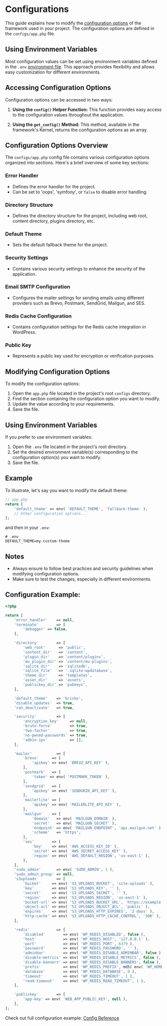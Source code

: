 # Configurations

This guide explains how to modify the [configuration options](../reference/configuration) of the framework used in your project. The configuration options are defined in the `configs/app.php` file.

## Using Environment Variables

Most configuration values can be set using environment variables defined in the `.env` [environment file](../guide/environment-file). This approach provides flexibility and allows easy customization for different environments.

## Accessing Configuration Options

Configuration options can be accessed in two ways:

1. **Using the `config()` Helper Function:** This function provides easy access to the configuration values throughout the application.

2. **Using the `get_config()` Method:** This method, available in the framework's Kernel, returns the configuration options as an array.

## Configuration Options Overview

The `configs/app.php` config file contains various configuration options organized into sections. Here's a brief overview of some key sections:

### Error Handler

- Defines the error handler for the project.
- Can be set to 'oops', 'symfony', or `false` to disable error handling.

### Directory Structure

- Defines the directory structure for the project, including web root, content directory, plugins directory, etc.

### Default Theme

- Sets the default fallback theme for the project.

### Security Settings

- Contains various security settings to enhance the security of the application.

### Email SMTP Configuration

- Configures the mailer settings for sending emails using different providers such as Brevo, Postmark, SendGrid, Mailgun, and SES.

### Redis Cache Configuration

- Contains configuration settings for the Redis cache integration in WordPress.

### Public Key

- Represents a public key used for encryption or verification purposes.

## Modifying Configuration Options

To modify the configuration options:

1. Open the `app.php` file located in the project's root `configs` directory.
2. Find the section containing the configuration option you want to modify.
3. Update the value according to your requirements.
4. Save the file.

## Using Environment Variables

If you prefer to use environment variables:

1. Open the `.env` file located in the project's root directory.
2. Set the desired environment variable(s) corresponding to the configuration option(s) you want to modify.
3. Save the file.

## Example

To illustrate, let's say you want to modify the default theme:

```php
// app.php
return [
    'default_theme' => env( 'DEFAULT_THEME', 'fallback-theme' ),
    // Other configuration options...
];
```

and then in your `.env`:

```dotenv
# .env
DEFAULT_THEME=my-custom-theme
```

## Notes

- Always ensure to follow best practices and security guidelines when modifying configuration options.
- Make sure to test the changes, especially in different environments.

## Configuration Example:

```php
<?php

return [
    'error_handler'    => null,
    'terminate'        => [
        'debugger' => false,
    ],

    'directory'        => [
        'web_root'      => 'public',
        'content_dir'   => 'content',
        'plugin_dir'    => 'content/plugins',
        'mu_plugin_dir' => 'content/mu-plugins',
        'sqlite_dir'    => 'sqlitedb',
        'sqlite_file'   => '.sqlite-wpdatabase',
        'theme_dir'     => 'templates',
        'asset_dir'     => 'assets',
        'publickey_dir' => 'pubkeys',
    ],

    'default_theme'    => 'brisko',
    'disable_updates'  => true,
    'can_deactivate'   => true,

    'security'         => [
        'encryption_key'     => null,
        'brute-force'        => true,
        'two-factor'         => true,
        'no-pwned-passwords' => true,
        'admin-ips'          => [],
    ],

    'mailer'           => [
        'brevo'      => [
            'apikey' => env( 'BREVO_API_KEY' ),
        ],
        'postmark'   => [
            'token' => env( 'POSTMARK_TOKEN' ),
        ],
        'sendgrid'   => [
            'apikey' => env( 'SENDGRID_API_KEY' ),
        ],
        'mailerlite' => [
            'apikey' => env( 'MAILERLITE_API_KEY' ),
        ],
        'mailgun'    => [
            'domain'   => env( 'MAILGUN_DOMAIN' ),
            'secret'   => env( 'MAILGUN_SECRET' ),
            'endpoint' => env( 'MAILGUN_ENDPOINT', 'api.mailgun.net' ),
            'scheme'   => 'https',
        ],
        'ses'        => [
            'key'    => env( 'AWS_ACCESS_KEY_ID' ),
            'secret' => env( 'AWS_SECRET_ACCESS_KEY' ),
            'region' => env( 'AWS_DEFAULT_REGION', 'us-east-1' ),
        ],
    ],
    'sudo_admin'       => env( 'SUDO_ADMIN', 1 ),
    'sudo_admin_group' => null,
    's3uploads'        => [
        'bucket'     => env( 'S3_UPLOADS_BUCKET', 'site-uploads' ),
        'key'        => env( 'S3_UPLOADS_KEY', '' ),
        'secret'     => env( 'S3_UPLOADS_SECRET', '' ),
        'region'     => env( 'S3_UPLOADS_REGION', 'us-east-1' ),
        'bucket-url' => env( 'S3_UPLOADS_BUCKET_URL', 'https://example.com' ),
        'object-acl' => env( 'S3_UPLOADS_OBJECT_ACL', 'public' ),
        'expires'    => env( 'S3_UPLOADS_HTTP_EXPIRES', '2 days' ),
        'http-cache' => env( 'S3_UPLOADS_HTTP_CACHE_CONTROL', '300' ),
    ],

    'redis'            => [
        'disabled'        => env( 'WP_REDIS_DISABLED', false ),
        'host'            => env( 'WP_REDIS_HOST', '127.0.0.1' ),
        'port'            => env( 'WP_REDIS_PORT', 6379 ),
        'password'        => env( 'WP_REDIS_PASSWORD', '' ),
        'adminbar'        => env( 'WP_REDIS_DISABLE_ADMINBAR', false ),
        'disable-metrics' => env( 'WP_REDIS_DISABLE_METRICS', false ),
        'disable-banners' => env( 'WP_REDIS_DISABLE_BANNERS', false ),
        'prefix'          => env( 'WP_REDIS_PREFIX', md5( env( 'WP_HOME' ) ) . 'redis-cache' ),
        'database'        => env( 'WP_REDIS_DATABASE', 0 ),
        'timeout'         => env( 'WP_REDIS_TIMEOUT', 1 ),
        'read-timeout'    => env( 'WP_REDIS_READ_TIMEOUT', 1 ),
    ],

    'publickey'        => [
        'app-key' => env( 'WEB_APP_PUBLIC_KEY', null ),
    ],
];
```

Check out full configuration example: [Config Reference](../reference/configuration)
